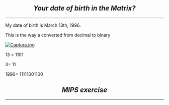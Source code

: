 *<center> <h2>Your date of birth in the Matrix?</h2> </center>*

---
My date of birth is March 13th, 1996.

This is the way a converted from decimal to binary

[![Captura.jpg](https://i.postimg.cc/xjL7MgxL/Captura.jpg)](https://postimg.cc/QVx0rgrM)

13 = 1101

3= 11

1996= 11111001100




*<center> <h2> MIPS exercise </h2> </center>*

---